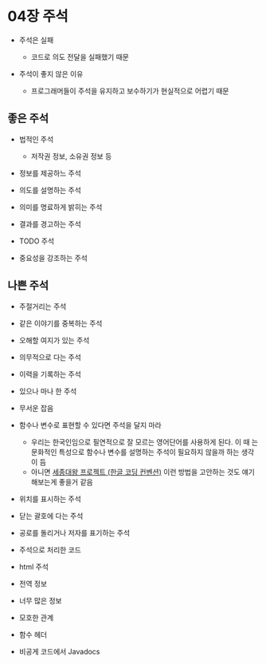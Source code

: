 # 04장 주석

- 주석은 실패
  - 코드로 의도 전달을 실패했기 때문

- 주석이 좋지 않은 이유
  - 프로그래머들이 주석을 유지하고 보수하기가 현실적으로 어렵기 때문

## 좋은 주석

- 법적인 주석
  - 저작권 정보, 소유권 정보 등

- 정보를 제공하느 주석

- 의도를 설명하는 주석

- 의미를 명료하게 밝히는 주석

- 결과를 경고하는 주석

- TODO 주석

- 중요성을 강조하는 주석

## 나쁜 주석

- 주절거리는 주석

- 같은 이야기를 중복하는 주석

- 오해할 여지가 있는 주석

- 의무적으로 다는 주석

- 이력을 기록하는 주석

- 있으나 마나 한 주석

- 무서운 잡음

- 함수나 변수로 표현할 수 있다면 주석을 달지 마라
  - 우리는 한국인임으로 필연적으로 잘 모르는 영어단어를 사용하게 된다. 이 때 는 문화적인 특성으로 함수나 변수를 설명하는 주석이 필요하지 않을까 하는 생각이 듬
  - 아니면 [세종대왕 프로젝트 (한글 코딩 컨벤션)](https://tosspayments-dev.oopy.io/chapters/frontend/posts/hangul-coding-convention) 이런 방법을 고안하는 것도 얘기해보는게 좋을거 같음

- 위치를 표시하는 주석

- 닫는 괄호에 다는 주석

- 공로를 돌리거나 저자를 표기하는 주석

- 주석으로 처리한 코드

- html 주석

- 전역 정보

- 너무 많은 정보

- 모호한 관계

- 함수 헤더

- 비공게 코드에서 Javadocs

